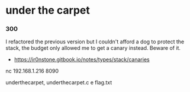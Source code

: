 # under the carpet
### 300
I refactored the previous version but I couldn't afford a dog to protect the stack, the budget only allowed me to get a canary instead. Beware of it.

- https://ir0nstone.gitbook.io/notes/types/stack/canaries

nc 192.168.1.216 8090

underthecarpet, underthecarpet.c e flag.txt
